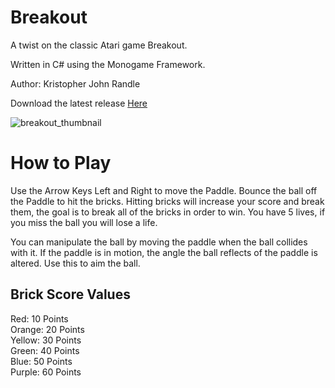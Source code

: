 # Breakout
A twist on the classic Atari game Breakout.

Written in C# using the Monogame Framework.

Author: Kristopher John Randle

Download the latest release <a href="https://github.com/KristopherJR/Breakout/releases/latest">Here</a>

![breakout_thumbnail](https://user-images.githubusercontent.com/47984645/117983027-7c49a200-b32e-11eb-9d93-19d22d9b8d7a.png)

<h1>How to Play</h1>
Use the Arrow Keys Left and Right to move the Paddle. Bounce the ball off the Paddle to hit the bricks. Hitting bricks will increase your score and break them, the goal is to break all of the bricks in order to win. You have 5 lives, if you miss the ball you will lose a life.<p>

You can manipulate the ball by moving the paddle when the ball collides with it. If the paddle is in motion, the angle the ball reflects of the paddle is altered. Use this to aim the ball.

<h2>Brick Score Values</h2>
Red: 10 Points<br>
Orange: 20 Points<br>
Yellow: 30 Points<br>
Green: 40 Points<br>
Blue: 50 Points<br>
Purple: 60 Points
